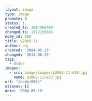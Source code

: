 ```yaml
---
layout: image
type: image
promote: 0
status: 1
created_ts: 1084406799
changed_ts: 1372159386
node_id: 650
title: y2003-11
author: anj
created: '2004-05-13'
changed: '2013-06-25'
tags:
  - Older
images:
  - src: image/images/y2003-11-650.jpg
    name: y2003-11-650.jpg
url: "/node/650/"
aliases: []
date: '2004-05-13'
---
```


